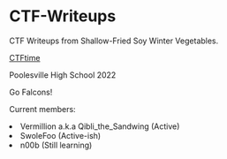 # CTF-Writeups
CTF Writeups from Shallow-Fried Soy Winter Vegetables.

<a href="https://ctftime.org/team/73624">CTFtime</a>

Poolesville High School 2022

Go Falcons!

Current members:
<li>Vermillion a.k.a Qibli_the_Sandwing (Active)</li>
<li>SwoleFoo (Active-ish)</li>
<li>n00b (Still learning)</li>

